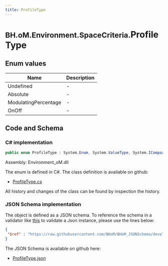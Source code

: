 ```yaml
---
title: ProfileType
---
```


# <small>BH.oM.Environment.SpaceCriteria.</small>**ProfileType**



## Enum values

| Name            | Description                                                    |
|-----------------|----------------------------------------------------------------|
| Undefined |  -  |
| Absolute |  -  |
| ModulatingPercentage |  -  |
| OnOff |  -  |


## Code and Schema

### C# implementation

``` C# title="C#"
public enum ProfileType : System.Enum, System.ValueType, System.IComparable, System.ISpanFormattable, System.IFormattable, System.IConvertible
```

Assembly: Environment_oM.dll

The enum is defined in C#. The class definition is available on github:

- [ProfileType.cs](https://github.com/BHoM/BHoM/blob/develop/Environment_oM/SpaceCriteria\Enums\ProfileType.cs)

All history and changes of the class can be found by inspection the history.
### JSON Schema implementation

The object is defined as a JSON schema. To reference the schema in a validator like [this](https://www.jsonschemavalidator.net/) to validate a Json instance, please use the lines below:

``` json title="JSON Schema"
{
 "$ref" : "https://raw.githubusercontent.com/BHoM/BHoM_JSONSchema/develop/Environment_oM/SpaceCriteria/ProfileType.json"
}
```

The JSON Schema is available on github here:

- [ProfileType.json](https://github.com/BHoM/BHoM_JSONSchema/blob/develop/Environment_oM/SpaceCriteria/ProfileType.json)
